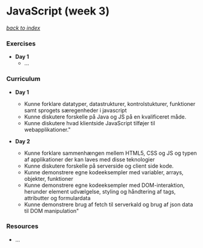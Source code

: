 # JavaScript (week 3)

[*back to index*](../index.md)

### Exercises
* **Day 1**
  * ...

### Curriculum
* **Day 1**
  * Kunne forklare datatyper, datastrukturer, kontrolstukturer, funktioner samt sprogets særegenheder i javascript
  * Kunne diskutere forskelle på Java og JS på en kvalificeret måde.
  * Kunne diskutere hvad klientside JavaScript tilføjer til webapplikationer."

* **Day 2**
  * Kunne forklare sammenhængen mellem HTML5, CSS og JS og typen af applikationer der kan laves med disse teknologier
  * Kunne diskutere forskelle på serverside og client side kode.
  * Kunne demonstrere egne kodeeksempler med variabler, arrays, objekter, funktioner
  * Kunne demonstrere egne kodeeksempler med DOM-interaktion, herunder element udvælgelse, styling og håndtering af tags, attributter og formulardata
  * Kunne demonstrere brug af fetch til serverkald og brug af json data til DOM manipulation"

### Resources
* ...

